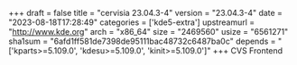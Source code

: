 +++
draft = false
title = "cervisia 23.04.3-4"
version = "23.04.3-4"
date = "2023-08-18T17:28:49"
categories = ['kde5-extra']
upstreamurl = "http://www.kde.org"
arch = "x86_64"
size = "2469560"
usize = "6561271"
sha1sum = "6afd1ff581de7398de95111bac48732c6487ba0c"
depends = "['kparts>=5.109.0', 'kdesu>=5.109.0', 'kinit>=5.109.0']"
+++
CVS Frontend